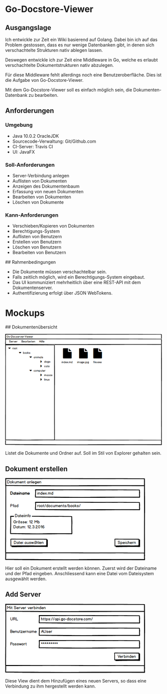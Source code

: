 # Go-Docstore-Viewer

## Ausgangslage

Ich entwickle zur Zeit ein Wiki basierend auf Golang. Dabei bin ich auf das Problem gestossen, dass es nur wenige Datenbanken gibt, in denen sich verschachtelte Strukturen nativ ablegen lassen.

Deswegen entwickle ich zur Zeit eine Middleware in Go, welche es erlaubt verschachtelte Dokumentstrukturen nativ abzulegen.

Für diese Middleware fehlt allerdings noch eine Benutzeroberfläche. Dies ist die Aufgabe von Go-Docstore-Viewer.

Mit dem Go-Docstore-Viewer soll es einfach möglich sein, die Dokumenten-Datenbank zu bearbeiten.

## Anforderungen

### Umgebung
* Java 10.0.2 OracleJDK
* Sourcecode-Verwaltung: Git/Github.com
* CI-Server: Travis CI
* UI: JavaFX

### Soll-Anforderungen

* Server-Verbindung anlegen
* Auflisten von Dokumenten
* Anzeigen des Dokumentenbaum
* Erfassung von neuen Dokumenten
* Bearbeiten von Dokumenten
* Löschen von Dokumente

### Kann-Anforderungen

* Verschieben/Kopieren von Dokumenten
* Berechtigungs-System
* Auflisten von Benutzern
* Erstellen von Benutzern
* Löschen von Benutzern
* Bearbeiten von Benutzern

## Rahmenbedingungen

* Die Dokumente müssen verschachtelbar sein.
* Falls zeitlich möglich, wird ein Berechtigungs-System eingebaut.
* Das UI kommuniziert mehrheitlich über eine REST-API mit dem Dokumentenserver.
* Authentifizierung erfolgt über JSON WebTokens.

# Mockups

## Dokumentenübersicht

![](mainview.png)

Listet die Dokumente und Ordner auf. Soll im Stil von Explorer gehalten sein.

## Dokument erstellen

![](createdocument.png)

Hier soll ein Dokument erstellt werden können. Zuerst wird der Dateiname und der Pfad eingeben. Anschliessend kann eine Datei vom Dateisystem ausgewählt werden.

## Add Server

![](addserver.png)

Diese View dient dem Hinzufügen eines neuen Servers, so dass eine Verbindung zu ihm hergestellt werden kann.